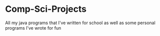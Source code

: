 # Comp-Sci-Projects
All my java programs that I've written for school as well as some personal programs I've wrote for fun
